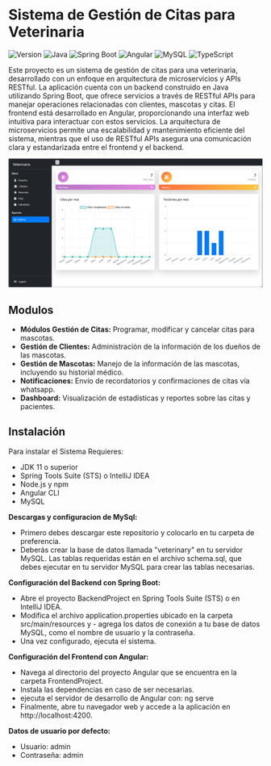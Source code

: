 # Sistema de Gestión de Citas para Veterinaria

![Version](https://img.shields.io/badge/version-1.0.0-orange?style=flat)
![Java](https://img.shields.io/badge/Java-ED8B00?style=flat&logo=java&logoColor=white)
![Spring Boot](https://img.shields.io/badge/Spring%20Boot-6DB33F?style=flat&logo=spring-boot&logoColor=white)
![Angular](https://img.shields.io/badge/Angular-DD0031?style=flat&logo=angular&logoColor=white)
![MySQL](https://img.shields.io/badge/MySQL-4479A1?style=flat&logo=mysql&logoColor=white)
![TypeScript](https://img.shields.io/badge/TypeScript-007ACC?style=flat&logo=typescript&logoColor=white)




Este proyecto es un sistema de gestión de citas para una veterinaria, desarrollado con un enfoque en arquitectura de microservicios y APIs RESTful. La aplicación cuenta con un backend construido en Java utilizando Spring Boot, que ofrece servicios a través de RESTful APIs para manejar operaciones relacionadas con clientes, mascotas y citas. El frontend está desarrollado en Angular, proporcionando una interfaz web intuitiva para interactuar con estos servicios. La arquitectura de microservicios permite una escalabilidad y mantenimiento eficiente del sistema, mientras que el uso de RESTful APIs asegura una comunicación clara y estandarizada entre el frontend y el backend.

![](https://github.com/AlexCanchanya/Citas-Veterinaria/blob/main/image.png)
## Modulos

- **Módulos Gestión de Citas:** Programar, modificar y cancelar citas para mascotas.
- **Gestión de Clientes:** Administración de la información de los dueños de las mascotas.
- **Gestión de Mascotas:** Manejo de la información de las mascotas, incluyendo su historial médico.
- **Notificaciones:** Envío de recordatorios y confirmaciones de citas vía whatsapp.
- **Dashboard:** Visualización de estadísticas y reportes sobre las citas y pacientes.


## Instalación

Para instalar el Sistema Requieres:
- JDK 11 o superior
- Spring Tools Suite (STS) o IntelliJ IDEA
- Node.js y npm
- Angular CLI
- MySQL

**Descargas y configuracion de MySql:**
- Primero debes descargar este repositorio y colocarlo en tu carpeta de preferencia.
- Deberás crear la base de datos llamada "veterinary" en tu servidor MySQL. Las tablas requeridas están en el archivo schema.sql, que debes ejecutar en tu servidor MySQL para crear las tablas necesarias.

**Configuración del Backend con Spring Boot:**
- Abre el proyecto BackendProject en Spring Tools Suite (STS) o en IntelliJ IDEA.
- Modifica el archivo application.properties ubicado en la carpeta src/main/resources y - agrega los datos de conexión a tu base de datos MySQL, como el nombre de usuario y la contraseña.
- Una vez configurado, ejecuta el sistema.

**Configuración del Frontend con Angular:**
- Navega al directorio del proyecto Angular que se encuentra en la carpeta FrontendProject.
- Instala las dependencias en caso de ser necesarias.
- ejecuta el servidor de desarrollo de Angular con: ng serve
- Finalmente, abre tu navegador web y accede a la aplicación en http://localhost:4200.

**Datos de usuario por defecto:**
- Usuario: admin
- Contraseña: admin

